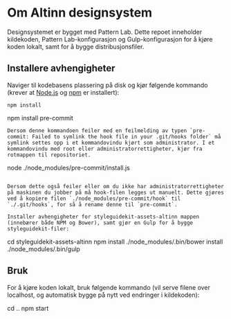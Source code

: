 # Om Altinn designsystem

Designsystemet er bygget med Pattern Lab. Dette repoet inneholder kildekoden, Pattern Lab-konfigurasjon og Gulp-konfigurasjon for å kjøre koden lokalt, samt for å bygge distribusjonsfiler.

## Installere avhengigheter

Naviger til kodebasens plassering på disk og kjør følgende kommando (krever at [Node.js](https://github.com/nodejs/node) og [npm](https://github.com/npm/npm) er installert):

```
npm install
```
npm install pre-commit
```
Dersom denne kommandoen feiler med en feilmelding av typen `pre-commit: Failed to symlink the hook file in your .git/hooks folder` må symlink settes opp i et kommandovindu kjørt som administrator. I et kommandovindu med root eller administratorrettigheter, kjør fra rotmappen til repositoriet.
```
node ./node_modules/pre-commit/install.js
```

Dersom dette også feiler eller om du ikke har administratorrettigheter på maskinen du jobber på må hook-filen legges ut manuelt. Dette gjøres ved å kopiere filen `./node_modules/pre-commit/hook` til `./.git/hooks`, for så å rename denne til `pre-commit`.

Installer avhengigheter for styleguidekit-assets-altinn mappen (innebærer både NPM og Bower), samt gjør en Gulp for å bygge styleguidekit-filer:

```
cd styleguidekit-assets-altinn
npm install
./node_modules/.bin/bower install
./node_modules/.bin/gulp


## Bruk
For å kjøre koden lokalt, bruk følgende kommando (vil serve filene over localhost, og automatisk bygge på nytt ved endringer i kildekoden):

cd ..
npm start